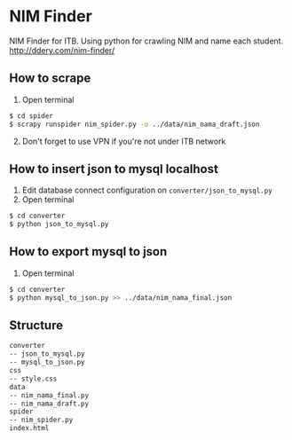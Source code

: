 # NIM Finder

NIM Finder for ITB. Using python for crawling NIM and name each student.
http://ddery.com/nim-finder/

## How to scrape
1. Open terminal
```sh
$ cd spider
$ scrapy runspider nim_spider.py -o ../data/nim_nama_draft.json
```
2. Don't forget to use VPN if you're not under ITB network

## How to insert json to mysql localhost
1. Edit database connect configuration on ``converter/json_to_mysql.py``
2. Open terminal
```sh
$ cd converter
$ python json_to_mysql.py
```

## How to export mysql to json
1. Open terminal
```sh
$ cd converter
$ python mysql_to_json.py >> ../data/nim_nama_final.json
```

## Structure
```sh
converter
-- json_to_mysql.py
-- mysql_to_json.py
css
-- style.css
data
-- nim_nama_final.py
-- nim_nama_draft.py
spider
-- nim_spider.py
index.html
```